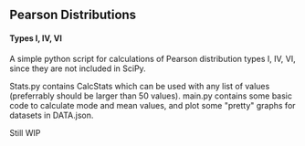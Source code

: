 <h2>Pearson Distributions</h2>
<h4>Types I, IV, VI</h4>

A simple python script for calculations of Pearson distribution types I, IV, VI, since they are not included in SciPy.


Stats.py contains CalcStats which can be used with any list of values (preferrably should be larger than 50 values).
main.py contains some basic code to calculate mode and mean values, and plot some "pretty" graphs for datasets in DATA.json.

Still WIP
